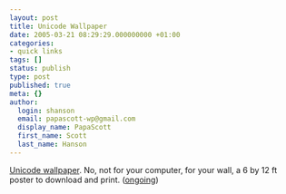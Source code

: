 ```yaml
---
layout: post
title: Unicode Wallpaper
date: 2005-03-21 08:29:29.000000000 +01:00
categories:
- quick links
tags: []
status: publish
type: post
published: true
meta: {}
author:
  login: shanson
  email: papascott-wp@gmail.com
  display_name: PapaScott
  first_name: Scott
  last_name: Hanson
---
```

<p><a href="http://www.ianalbert.com/misc/unichart.php" title="Unicode Chart - IanAlbert.com">Unicode wallpaper</a>. No, not for your computer, for your wall, a 6 by 12 ft poster to download and print. (<a href="http://www.tbray.org/ongoing/When/200x/2005/03/20/Big-Unicode">ongoing</a>)</p>
